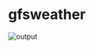 # gfsweather

![output](https://github.com/evanderh/gfsweather/assets/3112477/f0848188-b140-4295-af92-57446a46b66f)
